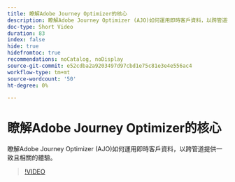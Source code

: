 ```yaml
---
title: 瞭解Adobe Journey Optimizer的核心
description: 瞭解Adobe Journey Optimizer (AJO)如何運用即時客戶資料，以跨管道提供一致且相關的體驗。
doc-type: Short Video
duration: 83
index: false
hide: true
hidefromtoc: true
recommendations: noCatalog, noDisplay
source-git-commit: e52cdba2a9203497d97cbd1e75c81e3e4e556ac4
workflow-type: tm+mt
source-wordcount: '50'
ht-degree: 0%

---
```



# 瞭解Adobe Journey Optimizer的核心

瞭解Adobe Journey Optimizer (AJO)如何運用即時客戶資料，以跨管道提供一致且相關的體驗。

<!-- 62_S522_3442522_82_understanding-the-core-of-adobe-journey-optimizer -->
>[!VIDEO](https://video.tv.adobe.com/v/3460497/?learn=on&enablevpops=true&captions=chi_hant)
